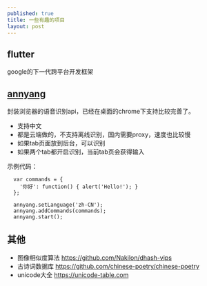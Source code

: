```yaml
---
published: true
title: 一些有趣的项目
layout: post
---
```


## flutter
google的下一代跨平台开发框架

## [annyang](https://github.com/TalAter/annyang)
封装浏览器的语音识别api，已经在桌面的chrome下支持比较完善了。

* 支持中文
* 都是云端做的，不支持离线识别，国内需要proxy，速度也比较慢
* 如果tab页面放到后台，可以识别
* 如果两个tab都开启识别，当前tab页会获得输入

示例代码：
```
  var commands = {
    '你好': function() { alert('Hello!'); }
  };

  annyang.setLanguage('zh-CN');
  annyang.addCommands(commands);
  annyang.start();
 ``` 

## 其他
* 图像相似度算法 https://github.com/Nakilon/dhash-vips
* 古诗词数据库 https://github.com/chinese-poetry/chinese-poetry
* unicode大全 https://unicode-table.com